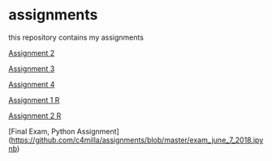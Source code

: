 # assignments
this repository contains my assignments

[Assignment 2](https://github.com/c4milla/assignments/blob/master/assignment2.ipynb)

[Assignment 3](https://github.com/c4milla/assignments/blob/master/assignment3.ipynb)

[Assignment 4](https://github.com/c4milla/assignments/blob/master/assignment4.ipynb)

[Assignment 1 R](https://github.com/c4milla/assignments/blob/master/Graded_assignment1.ipynb)

[Assignment 2 R](https://github.com/c4milla/assignments/blob/master/Graded_assignment_2.ipynb)

[Final Exam, Python Assignment] (https://github.com/c4milla/assignments/blob/master/exam_june_7_2018.ipynb)

